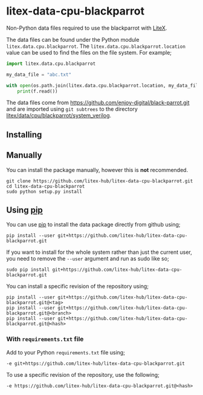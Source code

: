 # litex-data-cpu-blackparrot

Non-Python data files required to use the blackparrot with
[LiteX](https://github.com/enjoy-digital/litex.git).

The data files can be found under the Python module `litex.data.cpu.blackparrot`. The
`litex.data.cpu.blackparrot.location` value can be used to find the files on the file system.
For example;

```python
import litex.data.cpu.blackparrot

my_data_file = "abc.txt"

with open(os.path.join(litex.data.cpu.blackparrot.location, my_data_file)) as f:
    print(f.read())
```


The data files come from https://github.com/enjoy-digital/black-parrot.git
and are imported using `git subtrees` to the directory
[litex/data/cpu/blackparrot/system_verilog](litex/data/cpu/blackparrot/system_verilog).



## Installing

## Manually

You can install the package manually, however this is **not** recommended.

```
git clone https://github.com/litex-hub/litex-data-cpu-blackparrot.git
cd litex-data-cpu-blackparrot
sudo python setup.py install
```

## Using [pip](https://pip.pypa.io/)

You can use [pip](https://pip.pypa.io/) to install the data package directly
from github using;

```
pip install --user git+https://github.com/litex-hub/litex-data-cpu-blackparrot.git
```

If you want to install for the whole system rather than just the current user,
you need to remove the `--user` argument and run as sudo like so;

```
sudo pip install git+https://github.com/litex-hub/litex-data-cpu-blackparrot.git
```

You can install a specific revision of the repository using;
```
pip install --user git+https://github.com/litex-hub/litex-data-cpu-blackparrot.git@<tag>
pip install --user git+https://github.com/litex-hub/litex-data-cpu-blackparrot.git@<branch>
pip install --user git+https://github.com/litex-hub/litex-data-cpu-blackparrot.git@<hash>
```

### With `requirements.txt` file

Add to your Python `requirements.txt` file using;
```
-e git+https://github.com/litex-hub/litex-data-cpu-blackparrot.git
```

To use a specific revision of the repository, use the following;
```
-e https://github.com/litex-hub/litex-data-cpu-blackparrot.git@<hash>
```
